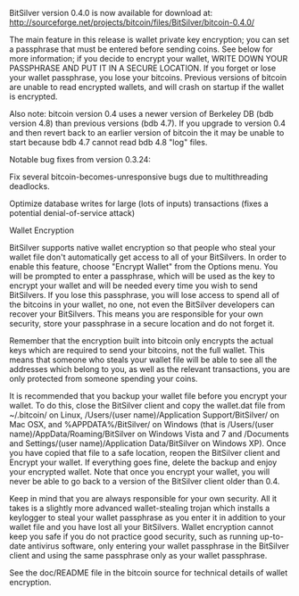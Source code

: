 BitSilver version 0.4.0 is now available for download at:
http://sourceforge.net/projects/bitcoin/files/BitSilver/bitcoin-0.4.0/

The main feature in this release is wallet private key encryption;
you can set a passphrase that must be entered before sending coins.
See below for more information; if you decide to encrypt your wallet,
WRITE DOWN YOUR PASSPHRASE AND PUT IT IN A SECURE LOCATION. If you
forget or lose your wallet passphrase, you lose your bitcoins.
Previous versions of bitcoin are unable to read encrypted wallets,
and will crash on startup if the wallet is encrypted.

Also note: bitcoin version 0.4 uses a newer version of Berkeley DB
(bdb version 4.8) than previous versions (bdb 4.7). If you upgrade
to version 0.4 and then revert back to an earlier version of bitcoin
the it may be unable to start because bdb 4.7 cannot read bdb 4.8
"log" files.


Notable bug fixes from version 0.3.24:

Fix several bitcoin-becomes-unresponsive bugs due to multithreading
deadlocks.

Optimize database writes for large (lots of inputs) transactions
(fixes a potential denial-of-service attack)


Wallet Encryption

BitSilver supports native wallet encryption so that people who steal your
wallet file don't automatically get access to all of your BitSilvers.
In order to enable this feature, choose "Encrypt Wallet" from the
Options menu.  You will be prompted to enter a passphrase, which
will be used as the key to encrypt your wallet and will be needed
every time you wish to send BitSilvers.  If you lose this passphrase,
you will lose access to spend all of the bitcoins in your wallet,
no one, not even the BitSilver developers can recover your BitSilvers.
This means you are responsible for your own security, store your
passphrase in a secure location and do not forget it.

Remember that the encryption built into bitcoin only encrypts the
actual keys which are required to send your bitcoins, not the full
wallet.  This means that someone who steals your wallet file will
be able to see all the addresses which belong to you, as well as the
relevant transactions, you are only protected from someone spending
your coins.

It is recommended that you backup your wallet file before you
encrypt your wallet.  To do this, close the BitSilver client and
copy the wallet.dat file from ~/.bitcoin/ on Linux, /Users/(user
name)/Application Support/BitSilver/ on Mac OSX, and %APPDATA%/BitSilver/
on Windows (that is /Users/(user name)/AppData/Roaming/BitSilver on
Windows Vista and 7 and /Documents and Settings/(user name)/Application
Data/BitSilver on Windows XP).  Once you have copied that file to a
safe location, reopen the BitSilver client and Encrypt your wallet.
If everything goes fine, delete the backup and enjoy your encrypted
wallet.  Note that once you encrypt your wallet, you will never be
able to go back to a version of the BitSilver client older than 0.4.

Keep in mind that you are always responsible for your own security.
All it takes is a slightly more advanced wallet-stealing trojan which
installs a keylogger to steal your wallet passphrase as you enter it
in addition to your wallet file and you have lost all your BitSilvers.
Wallet encryption cannot keep you safe if you do not practice
good security, such as running up-to-date antivirus software, only
entering your wallet passphrase in the BitSilver client and using the
same passphrase only as your wallet passphrase.

See the doc/README file in the bitcoin source for technical details
of wallet encryption.
